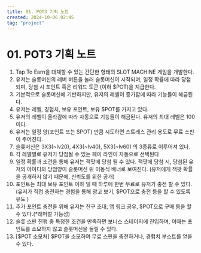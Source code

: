 ```yaml
---
title: 01. POT3 기획 노트
created: 2024-10-06 02:45
tag: "project"
---
```


# 01. POT3 기획 노트

1. Tap To Earn을 대체할 수 있는 간단한 형태의 SLOT MACHINE 게임을 개발한다.
2. 유저는 슬롯머신의 레버 버튼을 눌러 슬롯머신이 시작되며, 일정 확률에 따라 당첨되며, 당첨 시 포인트 혹은 리워드 토큰 (이하 $POT)을 지급한다.
3. 기본적으로 슬롯머신에 기반하지만, 유저의 레벨이 증가함에 따라 기능들이 해금된다.
4. 유저는 레벨, 경험치, 보유 포인트, 보유 $POT를 가지고 있다.
5. 유저의 레벨이 올라감에 따라 자동으로 기능들이 해금된다. 유저의 최대 레벨은 100이다.
6. 유저는 일정 양(포인트 또는 $POT) 만큼 시도하면 스트레스 관리 용도로 무료 스핀이 주어진다.
7. 슬롯머신은 3X3(~lv20), 4X3(~lv40), 5X3(~lv60) 의 3종류로 이루어져 있다.
8. 각 레벨별로 유저가 당첨될 수 있는 페이 라인이 자동으로 선택된다
9. 일정 확률과 조건을 통해 유저는 잭팟에 당첨 될 수 있다. 잭팟에 당첨 시, 당첨된 유저의 아이디와 당첨양이 슬롯머신 위 이동식 배너로 보여진다. (유저에게 잭팟 확률을 공개하지 않기 때문에, 신뢰도를 위한 공개)
10. 포인트는 최대 보유 포인트 이하 일 때 하루에 한번 무료로 유저가 충전 할 수 있다. (유저가 직접 충전하는 경험을 통해 광고 보기, $POT으로 충전 등을 할 수 있도록 유도 )
11. 추가 포인트 충전을 위해 유저는 친구 초대, 앱 링크 공유, $POT으로 구매 등을 할 수 있다.(\*래퍼럴 가능성)
12. 슬롯 스핀 진행 중 특정한 조건을 만족하면 보너스 스테이지에 진입하며, 이때는 포인트를 소모하지 않고 슬롯머신을 돌릴 수 있다.
13. [$POT 소모처] $POT을 소모하여 무료 스핀을 충전하거나, 경험치 부스트를 얻을 수 있다.
